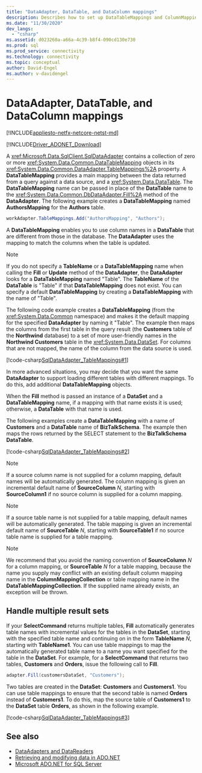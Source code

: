 ```yaml
---
title: "DataAdapter, DataTable, and DataColumn mappings"
description: Describes how to set up DataTableMappings and ColumnMappings for a DataAdapter.
ms.date: "11/30/2020"
dev_langs: 
  - "csharp"
ms.assetid: d023260a-a66a-4c39-b8f4-090cd130e730
ms.prod: sql
ms.prod_service: connectivity
ms.technology: connectivity
ms.topic: conceptual
author: David-Engel
ms.author: v-davidengel
---
```

# DataAdapter, DataTable, and DataColumn mappings

[!INCLUDE[appliesto-netfx-netcore-netst-md](../../includes/appliesto-netfx-netcore-netst-md.md)]

[!INCLUDE[Driver_ADONET_Download](../../includes/driver_adonet_download.md)]

A <xref:Microsoft.Data.SqlClient.SqlDataAdapter> contains a collection of zero or more <xref:System.Data.Common.DataTableMapping> objects in its <xref:System.Data.Common.DataAdapter.TableMappings%2A> property. A **DataTableMapping** provides a main mapping between the data returned from a query against a data source, and a <xref:System.Data.DataTable>. The **DataTableMapping** name can be passed in place of the **DataTable** name to the <xref:System.Data.Common.DbDataAdapter.Fill%2A> method of the **DataAdapter**. The following example creates a **DataTableMapping** named **AuthorsMapping** for the **Authors** table.

```csharp
workAdapter.TableMappings.Add("AuthorsMapping", "Authors");
```

A **DataTableMapping** enables you to use column names in a **DataTable** that are different from those in the database. The **DataAdapter** uses the mapping to match the columns when the table is updated.

> [!NOTE]
> If you do not specify a **TableName** or a **DataTableMapping** name when calling the **Fill** or **Update** method of the **DataAdapter**, the **DataAdapter** looks for a **DataTableMapping** named "Table". The **TableName** of the **DataTable** is "Table" if that **DataTableMapping** does not exist. You can specify a default **DataTableMapping** by creating a **DataTableMapping** with the name of "Table".

The following code example creates a **DataTableMapping** (from the <xref:System.Data.Common> namespace) and makes it the default mapping for the specified **DataAdapter** by naming it "Table". The example then maps the columns from the first table in the query result (the **Customers** table of the **Northwind** database) to a set of more user-friendly names in the **Northwind Customers** table in the <xref:System.Data.DataSet>. For columns that are not mapped, the name of the column from the data source is used.

[!code-csharp[SqlDataAdapter_TableMappings#1](~/../sqlclient/doc/samples/SqlDataAdapter_TableMappings.cs#1)]

In more advanced situations, you may decide that you want the same **DataAdapter** to support loading different tables with different mappings. To do this, add additional **DataTableMapping** objects.

When the **Fill** method is passed an instance of a **DataSet** and a **DataTableMapping** name, if a mapping with that name exists it is used; otherwise, a **DataTable** with that name is used.

The following examples create a **DataTableMapping** with a name of **Customers** and a **DataTable** name of **BizTalkSchema**. The example then maps the rows returned by the SELECT statement to the **BizTalkSchema** **DataTable**.

[!code-csharp[SqlDataAdapter_TableMappings#2](~/../sqlclient/doc/samples/SqlDataAdapter_TableMappings.cs#2)]

> [!NOTE]
> If a source column name is not supplied for a column mapping, default names will be automatically generated. The column mapping is given an incremental default name of **SourceColumn** *N,* starting with **SourceColumn1** if no source column is supplied for a column mapping.

> [!NOTE]
> If a source table name is not supplied for a table mapping, default names will be automatically generated. The table mapping is given an incremental default name of **SourceTable** *N*, starting with **SourceTable1** if no source table name is supplied for a table mapping.

> [!NOTE]
> We recommend that you avoid the naming convention of **SourceColumn** *N* for a column mapping, or **SourceTable** *N* for a table mapping, because the name you supply may conflict with an existing default column mapping name in the **ColumnMappingCollection** or table mapping name in the **DataTableMappingCollection**. If the supplied name already exists, an exception will be thrown.

## Handle multiple result sets

If your **SelectCommand** returns multiple tables, **Fill** automatically generates table names with incremental values for the tables in the **DataSet**, starting with the specified table name and continuing on in the form **TableName** *N*, starting with **TableName1**. You can use table mappings to map the automatically generated table name to a name you want specified for the table in the **DataSet**. For example, for a **SelectCommand** that returns two tables, **Customers** and **Orders**, issue the following call to **Fill**.

```csharp
adapter.Fill(customersDataSet, "Customers");
```

Two tables are created in the **DataSet**: **Customers** and **Customers1**. You can use table mappings to ensure that the second table is named **Orders** instead of **Customers1**. To do this, map the source table of **Customers1** to the **DataSet** table **Orders**, as shown in the following example.

[!code-csharp[SqlDataAdapter_TableMappings#3](~/../sqlclient/doc/samples/SqlDataAdapter_TableMappings.cs#3)]

## See also

- [DataAdapters and DataReaders](dataadapters-datareaders.md)
- [Retrieving and modifying data in ADO.NET](retrieving-modifying-data.md)
- [Microsoft ADO.NET for SQL Server](microsoft-ado-net-sql-server.md)
